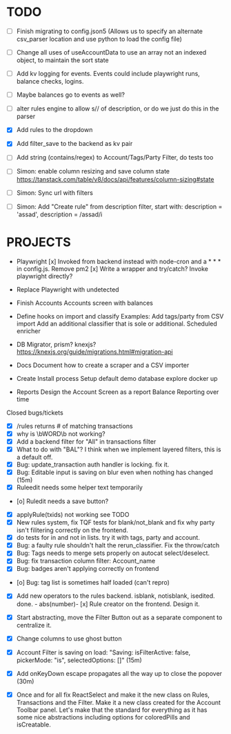 # TODO
- [ ] Finish migrating to config.json5 (Allows us to specify an alternate csv_parser location and use python to load the config file)
- [ ] Change all uses of useAccountData to use an array not an indexed object, to maintain the sort state
- [ ] Add kv logging for events. Events could include playwright runs, balance checks, logins.
- [ ] Maybe balances go to events as well?

- [ ] alter rules engine to allow s// of description, or do we just do this in the parser
- [x] Add rules to the dropdown
- [x] Add filter_save to the backend as kv pair
- [ ] Add string (contains/regex) to Account/Tags/Party Filter, do tests too
- [ ] Simon: enable  column resizing and save column state https://tanstack.com/table/v8/docs/api/features/column-sizing#state
- [ ] Simon: Sync url with filters
- [ ] Simon: Add "Create rule" from description filter, start with: description = 'assad', description = /assad/i

# PROJECTS

- Playwright
       [x] Invoked from backend instead with node-cron and a * * * in config.js. Remove pm2
       [x] Write a wrapper and try/catch? Invoke playwright directly?
- Replace Playwright with undetected

- Finish Accounts
     Accounts screen with balances

- Define hooks on import and classify
       Examples: 
       Add tags/party from CSV import
       Add an additional classifier that is sole or additional.
       Scheduled enricher
     
- DB Migrator, prism? knexjs? https://knexjs.org/guide/migrations.html#migration-api

- Docs
       Document how to create a scraper and a CSV importer
       
- Create Install process
       Setup default demo database
       explore docker up

- Reports
       Design the Account Screen as a report
       Balance Reporting over time

Closed bugs/tickets
- [x] /rules returns # of matching transactions
- [x] why is \bWORD\b not working?
- [x] Add a backend filter for "All" in transactions filter
- [x] What to do with "BAL"? I think when we implement layered filters, this is a default off.
- [x] Bug: update_transaction auth handler is locking. fix it.
- [x] Bug: Editable input is saving on blur even when nothing has changed (15m)
- [x] Ruleedit needs some helper text temporarily
- [o] Ruledit needs a save button?
- [x] applyRule(txids) not working see TODO
- [x] New rules system, fix TQF tests for blank/not_blank and fix why party isn't filitering correctly on the frontend.
- [x] do tests for in and not in lists. try it with tags, party and account.
- [x] Bug: a faulty rule shouldn't halt the rerun_classifier. Fix the throw/catch
- [x] Bug: Tags needs to merge sets properly on autocat select/deselect.
- [x] Bug: fix transaction column filter: Account_name
- [x] Bug: badges aren't applying correctly on frontend
- [o] Bug: tag list is sometimes half loaded (can't repro)
- [x] Add new operators to the rules backend. isblank, notisblank, isedited. done.
       - abs(number)- [x] Rule creator on the frontend. Design it.
- [x] Start abstracting, move the Filter Button out as a separate component to centralize it.
- [x] Change columns to use ghost button
- [x] Account Filter is saving on load: "Saving: isFilterActive: false, pickerMode: "is", selectedOptions: []" (15m)
- [x] Add onKeyDown escape propagates all the way up to close the popover (30m)
- [x] Once and for all fix ReactSelect and make it the new class on Rules, Transactions and the Filter. Make it a new class created for the Account Toolbar panel. Let's make that the standard for everything as it has some nice abstractions including options for coloredPills and isCreatable.

